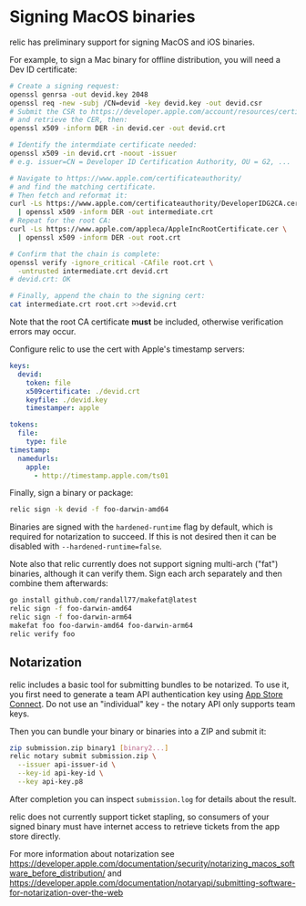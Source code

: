 # Signing MacOS binaries

relic has preliminary support for signing MacOS and iOS binaries.

For example, to sign a Mac binary for offline distribution,
you will need a Dev ID certificate:

```sh
# Create a signing request:
openssl genrsa -out devid.key 2048
openssl req -new -subj /CN=devid -key devid.key -out devid.csr
# Submit the CSR to https://developer.apple.com/account/resources/certificates/add
# and retrieve the CER, then:
openssl x509 -inform DER -in devid.cer -out devid.crt

# Identify the intermdiate certificate needed:
openssl x509 -in devid.crt -noout -issuer
# e.g. issuer=CN = Developer ID Certification Authority, OU = G2, ...

# Navigate to https://www.apple.com/certificateauthority/
# and find the matching certificate.
# Then fetch and reformat it:
curl -Ls https://www.apple.com/certificateauthority/DeveloperIDG2CA.cer \
  | openssl x509 -inform DER -out intermediate.crt
# Repeat for the root CA:
curl -Ls https://www.apple.com/appleca/AppleIncRootCertificate.cer \
  | openssl x509 -inform DER -out root.crt

# Confirm that the chain is complete:
openssl verify -ignore_critical -CAfile root.crt \
  -untrusted intermediate.crt devid.crt
# devid.crt: OK

# Finally, append the chain to the signing cert:
cat intermediate.crt root.crt >>devid.crt
```

Note that the root CA certificate **must** be included,
otherwise verification errors may occur.

Configure relic to use the cert with Apple's timestamp servers:

```yaml
keys:
  devid:
    token: file
    x509certificate: ./devid.crt
    keyfile: ./devid.key
    timestamper: apple

tokens:
  file:
    type: file
timestamp:
  namedurls:
    apple:
      - http://timestamp.apple.com/ts01
```

Finally, sign a binary or package:

```sh
relic sign -k devid -f foo-darwin-amd64
```

Binaries are signed with the `hardened-runtime` flag by default,
which is required for notarization to succeed.
If this is not desired then it can be disabled
with `--hardened-runtime=false`.

Note also that relic currently does not support signing multi-arch
("fat") binaries, although it can verify them.
Sign each arch separately and then combine them afterwards:

```sh
go install github.com/randall77/makefat@latest
relic sign -f foo-darwin-amd64
relic sign -f foo-darwin-arm64
makefat foo foo-darwin-amd64 foo-darwin-arm64
relic verify foo
```

## Notarization

relic includes a basic tool for submitting bundles to be notarized.
To use it, you first need to generate a team API authentication key
using [App Store Connect](https://appstoreconnect.apple.com/).
Do not use an "individual" key - the notary API only supports team keys.

Then you can bundle your binary or binaries into a ZIP and submit it:

```sh
zip submission.zip binary1 [binary2...]
relic notary submit submission.zip \
  --issuer api-issuer-id \
  --key-id api-key-id \
  --key api-key.p8
```

After completion you can inspect `submission.log` for details about the result.

relic does not currently support ticket stapling,
so consumers of your signed binary must have internet access
to retrieve tickets from the app store directly.

For more information about notarization see
<https://developer.apple.com/documentation/security/notarizing_macos_software_before_distribution/>
and
<https://developer.apple.com/documentation/notaryapi/submitting-software-for-notarization-over-the-web>
